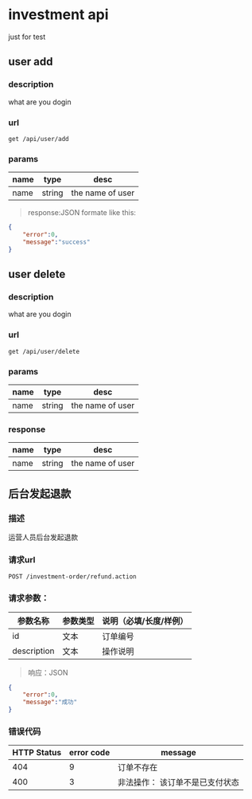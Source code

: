 # investment api 
<aside class="notice">just for test</aside>

## user add
### description
what are you dogin

### url
`get /api/user/add`

### params
name|type|desc
---|---|---
name|string|the name of user

> response:JSON formate like this:

```json
{
	"error":0,
	"message":"success"
}
```

## user delete
### description
what are you dogin

### url
`get /api/user/delete`

### params
name|type|desc
---|---|---
name|string|the name of user

### response
name|type|desc
---|---|---
name|string|the name of user

## 后台发起退款
### 描述
运营人员后台发起退款

### 请求url
`POST /investment-order/refund.action`

### 请求参数：
参数名称 | 参数类型| 说明（必填/长度/样例） 
---|---|---
id | 文本 | 订单编号
description | 文本 | 操作说明

> 响应：JSON

```json
{
    "error":0,
    "message":"成功"
}
```

### 错误代码
HTTP Status | error code| message 
---|---|---
404 | 9 | 订单不存在
400 |  3 | 非法操作： 该订单不是已支付状态
